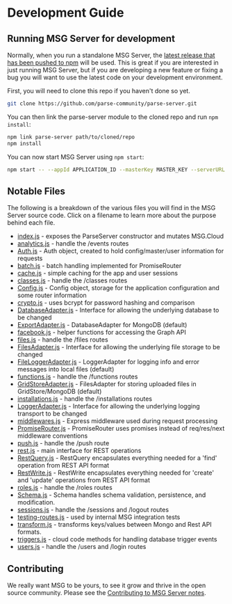 # Development Guide

## Running MSG Server for development

Normally, when you run a standalone MSG Server, the [latest release that has been pushed to npm](https://www.npmjs.com/package/parse-server) will be used. This is great if you are interested in just running MSG Server, but if you are developing a new feature or fixing a bug you will want to use the latest code on your development environment.

First, you will need to clone this repo if you haven't done so yet.

```sh
git clone https://github.com/parse-community/parse-server.git
```

You can then link the parse-server module to the cloned repo and run `npm install`:

```sh
npm link parse-server path/to/cloned/repo
npm install
```

You can now start MSG Server using `npm start`:

```sh
npm start -- --appId APPLICATION_ID --masterKey MASTER_KEY --serverURL http://localhost:1337/parse
```

## Notable Files

The following is a breakdown of the various files you will find in the MSG Server source code. Click on a filename to learn more about the purpose behind each file.

* [index.js](https://github.com/parse-community/parse-server/wiki/index.js) - exposes the ParseServer constructor and mutates MSG.Cloud
* [analytics.js](https://github.com/parse-community/parse-server/wiki/analytics.js) - handle the /events routes
* [Auth.js](https://github.com/parse-community/parse-server/wiki/Auth.js) - Auth object, created to hold config/master/user information for requests
* [batch.js](https://github.com/parse-community/parse-server/wiki/batch.js) - batch handling implemented for PromiseRouter
* [cache.js](https://github.com/parse-community/parse-server/wiki/cache.js) - simple caching for the app and user sessions
* [classes.js](https://github.com/parse-community/parse-server/wiki/classes.js) - handle the /classes routes
* [Config.js](https://github.com/parse-community/parse-server/wiki/Config.js) - Config object, storage for the application configuration and some router information
* [crypto.js](https://github.com/parse-community/parse-server/wiki/crypto.js) - uses bcrypt for password hashing and comparison
* [DatabaseAdapter.js](https://github.com/parse-community/parse-server/wiki/DatabaseAdapter.js) - Interface for allowing the underlying database to be changed
* [ExportAdapter.js](https://github.com/parse-community/parse-server/wiki/ExportAdapter.js) - DatabaseAdapter for MongoDB (default)
* [facebook.js](https://github.com/parse-community/parse-server/wiki/facebook.js) - helper functions for accessing the Graph API
* [files.js](https://github.com/parse-community/parse-server/wiki/files.js) - handle the /files routes
* [FilesAdapter.js](https://github.com/parse-community/parse-server/wiki/FilesAdapter.js) - Interface for allowing the underlying file storage to be changed
* [FileLoggerAdapter.js](https://github.com/parse-community/parse-server/wiki/FileLoggerAdapter.js) - LoggerAdapter for logging info and error messages into local files (default)
* [functions.js](https://github.com/parse-community/parse-server/wiki/functions.js) - handle the /functions routes
* [GridStoreAdapter.js](https://github.com/parse-community/parse-server/wiki/GridStoreAdapter.js) - FilesAdapter for storing uploaded files in GridStore/MongoDB (default)
* [installations.js](https://github.com/parse-community/parse-server/wiki/installations.js) - handle the /installations routes
* [LoggerAdapter.js](https://github.com/parse-community/parse-server/wiki/LoggerAdapter.js) - Interface for allowing the underlying logging transport to be changed
* [middlewares.js](https://github.com/parse-community/parse-server/wiki/middlewares.js) - Express middleware used during request processing
* [PromiseRouter.js](https://github.com/parse-community/parse-server/wiki/PromiseRouter.js) - PromiseRouter uses promises instead of req/res/next middleware conventions
* [push.js](https://github.com/parse-community/parse-server/wiki/push.js) - handle the /push route
* [rest.js](https://github.com/parse-community/parse-server/wiki/rest.js) - main interface for REST operations
* [RestQuery.js](https://github.com/parse-community/parse-server/wiki/RestQuery.js) - RestQuery encapsulates everything needed for a 'find' operation from REST API format
* [RestWrite.js](https://github.com/parse-community/parse-server/wiki/RestWrite.js) - RestWrite encapsulates everything needed for 'create' and 'update' operations from REST API format
* [roles.js](https://github.com/parse-community/parse-server/wiki/roles.js) - handle the /roles routes
* [Schema.js](https://github.com/parse-community/parse-server/wiki/Schema.js) - Schema handles schema validation, persistence, and modification.
* [sessions.js](https://github.com/parse-community/parse-server/wiki/sessions.js) - handle the /sessions and /logout routes
* [testing-routes.js](https://github.com/parse-community/parse-server/wiki/testing-routes.js) - used by internal MSG integration tests
* [transform.js](https://github.com/parse-community/parse-server/wiki/transform.js) - transforms keys/values between Mongo and Rest API formats.
* [triggers.js](https://github.com/parse-community/parse-server/wiki/triggers.js) - cloud code methods for handling database trigger events
* [users.js](https://github.com/parse-community/parse-server/wiki/users.js) - handle the /users and /login routes

## Contributing

We really want MSG to be yours, to see it grow and thrive in the open source community. Please see the [Contributing to MSG Server notes](https://github.com/parse-community/parse-server/blob/master/CONTRIBUTING.md).
